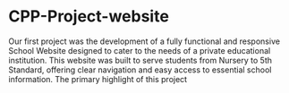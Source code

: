 # CPP-Project-website
Our first project was the development of a fully functional and responsive School Website designed to cater to the needs of a private educational institution. This website was built to serve students from Nursery to 5th Standard, offering clear navigation and easy access to essential school information.  The primary highlight of this project
